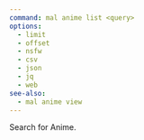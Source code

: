 ```yaml
---
command: mal anime list <query>
options:
  - limit
  - offset
  - nsfw
  - csv
  - json
  - jq
  - web
see-also:
  - mal anime view
---
```

Search for Anime.